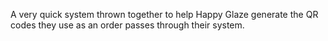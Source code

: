 A very quick system thrown together to help Happy Glaze generate the QR codes they use as an order passes through their system.
